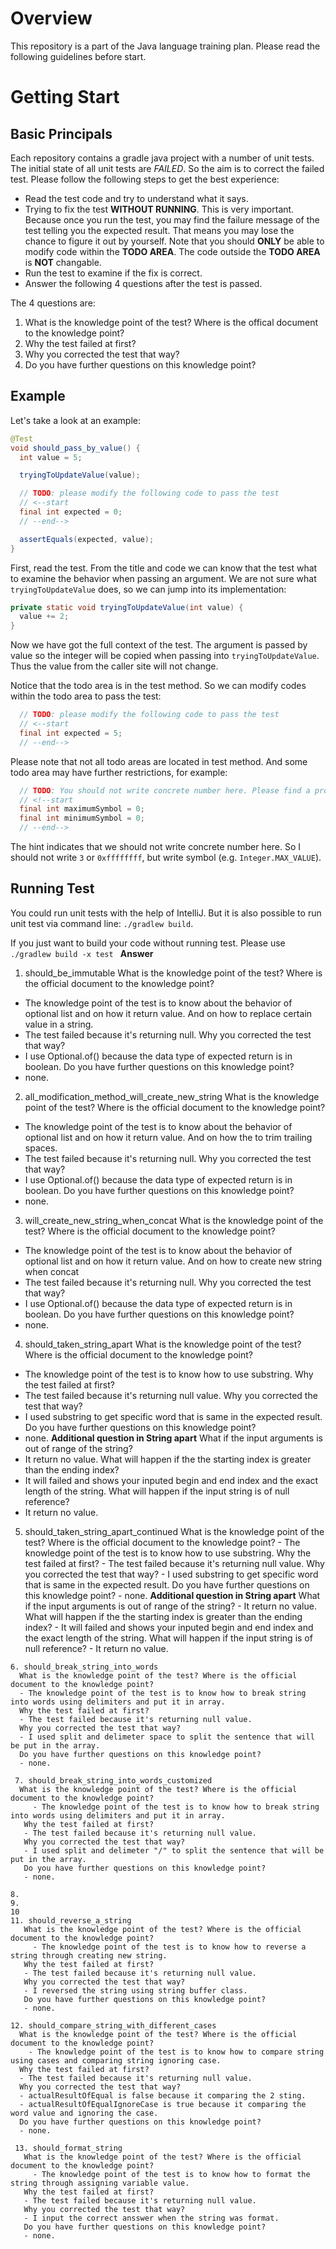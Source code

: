 # Overview

This repository is a part of the Java language training plan. Please read the following guidelines before start.

# Getting Start

## Basic Principals

Each repository contains a gradle java project with a number of unit tests. The initial state of all unit tests are *FAILED*. So the aim is to correct the failed test. Please follow the following steps to get the best experience:

* Read the test code and try to understand what it says.
* Trying to fix the test **WITHOUT RUNNING**. This is very important. Because once you run the test, you may find the failure message of the test telling you the expected result. That means you may lose the chance to figure it out by yourself. Note that you should **ONLY** be able to modify code within the **TODO AREA**. The code outside the **TODO AREA** is **NOT** changable.
* Run the test to examine if the fix is correct.
* Answer the following 4 questions after the test is passed.

The 4 questions are:

1. What is the knowledge point of the test? Where is the offical document to the knowledge point?
1. Why the test failed at first?
1. Why you corrected the test that way?
1. Do you have further questions on this knowledge point?

## Example

Let's take a look at an example:

```java
@Test
void should_pass_by_value() {
  int value = 5;

  tryingToUpdateValue(value);

  // TODO: please modify the following code to pass the test
  // <--start
  final int expected = 0;
  // --end-->

  assertEquals(expected, value);
}
```

First, read the test. From the title and code we can know that the test what to examine the behavior when passing an argument. We are not sure what `tryingToUpdateValue` does, so we can jump into its implementation:

```java
private static void tryingToUpdateValue(int value) {
  value += 2;
}
```

Now we have got the full context of the test. The argument is passed by value so the integer will be copied when passing into `tryingToUpdateValue`. Thus the value from the caller site will not change.

Notice that the todo area is in the test method. So we can modify codes within the todo area to pass the test:

```java
  // TODO: please modify the following code to pass the test
  // <--start
  final int expected = 5;
  // --end-->
```

Please note that not all todo areas are located in test method. And some todo area may have further restrictions, for example:

```java
  // TODO: You should not write concrete number here. Please find a property or constant instead.
  // <!--start
  final int maximumSymbol = 0;
  final int minimumSymbol = 0;
  // --end-->
```

The hint indicates that we should not write concrete number here. So I should not write `3` or `0xffffffff`, but write symbol (e.g. `Integer.MAX_VALUE`).

## Running Test

You could run unit tests with the help of IntelliJ. But it is also possible to run unit test via command line: `./gradlew build`.

If you just want to build your code without running test. Please use `./gradlew build -x test
`
****Answer****
1. should_be_immutable
  What is the knowledge point of the test? Where is the official document to the knowledge point? 
  - The knowledge point of the test is to know about the behavior of optional list and on how it return value. 
    And on how to replace certain value in a string. 
  - The test failed because it's returning null. 
  Why you corrected the test that way?
  - I use Optional.of() because the data type of expected return is in boolean. 
  Do you have further questions on this knowledge point?
  - none. 
  
2. all_modification_method_will_create_new_string
 What is the knowledge point of the test? Where is the official document to the knowledge point? 
 - The knowledge point of the test is to know about the behavior of optional list and on how it return value. 
  And on how the to trim trailing spaces. 
 - The test failed because it's returning null. 
 Why you corrected the test that way?
 - I use Optional.of() because the data type of expected return is in boolean. 
 Do you have further questions on this knowledge point?
 - none.  
     
3. will_create_new_string_when_concat
 What is the knowledge point of the test? Where is the official document to the knowledge point? 
 - The knowledge point of the test is to know about the behavior of optional list and on how it return value. 
  And on how to create new string when concat
 - The test failed because it's returning null. 
 Why you corrected the test that way?
 - I use Optional.of() because the data type of expected return is in boolean. 
 Do you have further questions on this knowledge point?
 - none. 
 
 4. should_taken_string_apart
  What is the knowledge point of the test? Where is the official document to the knowledge point? 
  - The knowledge point of the test is to know how to  use substring. 
  Why the test failed at first?
  - The test failed because it's returning null value. 
  Why you corrected the test that way?
  - I used substring to get specific word that is same in the expected result. 
  Do you have further questions on this knowledge point?
  - none. 
********Additional question in String apart******** 
  What if the input arguments is out of range of the string?
  - It return no value. 
  What will happen if the the starting index is greater than the ending index?
  - It will failed and shows your inputed begin and end index and the exact length of the string. 
  What will happen if the input string is of null reference?
  - It return no value. 
  
  5. should_taken_string_apart_continued
    What is the knowledge point of the test? Where is the official document to the knowledge point? 
    - The knowledge point of the test is to know how to  use substring. 
    Why the test failed at first?
    - The test failed because it's returning null value. 
    Why you corrected the test that way?
    - I used substring to get specific word that is same in the expected result. 
    Do you have further questions on this knowledge point?
    - none. 
  ********Additional question in String apart******** 
    What if the input arguments is out of range of the string?
    - It return no value. 
    What will happen if the the starting index is greater than the ending index?
    - It will failed and shows your inputed begin and end index and the exact length of the string. 
    What will happen if the input string is of null reference?
    - It return no value. 
    
    6. should_break_string_into_words
      What is the knowledge point of the test? Where is the official document to the knowledge point? 
      - The knowledge point of the test is to know how to break string into words using delimiters and put it in array.  
      Why the test failed at first?
      - The test failed because it's returning null value. 
      Why you corrected the test that way?
      - I used split and delimeter space to split the sentence that will be put in the array.  
      Do you have further questions on this knowledge point?
      - none. 
      
     7. should_break_string_into_words_customized
      What is the knowledge point of the test? Where is the official document to the knowledge point? 
         - The knowledge point of the test is to know how to break string into words using delimiters and put it in array.  
       Why the test failed at first?
       - The test failed because it's returning null value. 
       Why you corrected the test that way?
       - I used split and delimeter "/" to split the sentence that will be put in the array.  
       Do you have further questions on this knowledge point?
       - none. 

    8.
    9.
    10
    11. should_reverse_a_string
       What is the knowledge point of the test? Where is the official document to the knowledge point? 
         - The knowledge point of the test is to know how to reverse a string through creating new string. 
       Why the test failed at first?
       - The test failed because it's returning null value. 
       Why you corrected the test that way?
       - I reversed the string using string buffer class. 
       Do you have further questions on this knowledge point?
       - none. 
       
    12. should_compare_string_with_different_cases
      What is the knowledge point of the test? Where is the official document to the knowledge point? 
        - The knowledge point of the test is to know how to compare string using cases and comparing string ignoring case.
      Why the test failed at first?
      - The test failed because it's returning null value. 
      Why you corrected the test that way?
      - actualResultOfEqual is false because it comparing the 2 sting. 
      - actualResultOfEqualIgnoreCase is true because it comparing the word value and ignoring the case. 
      Do you have further questions on this knowledge point?
      - none. 
      
     13. should_format_string
       What is the knowledge point of the test? Where is the official document to the knowledge point? 
         - The knowledge point of the test is to know how to format the string through assigning variable value. 
       Why the test failed at first?
       - The test failed because it's returning null value. 
       Why you corrected the test that way?
       - I input the correct ansswer when the string was format. 
       Do you have further questions on this knowledge point?
       - none. 
       


  

 